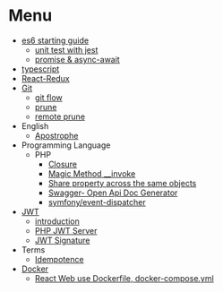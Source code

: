 # Menu

* [es6 starting guide](https://github.com/harryosmar/es6-guides-getting-started)
	* [unit test with jest](https://github.com/harryosmar/es6-guides-getting-started/tree/jest)
	* [promise & async-await](https://github.com/harryosmar/es6-guides-getting-started/tree/promise)
* [typescript](https://github.com/harryosmar/understanding-typescript)
* [React-Redux](https://github.com/harryosmar/the-complete-react-course-with-redux)
* [Git](https://git-scm.com/)
	* [git flow](https://www.atlassian.com/git/tutorials/comparing-workflows/gitflow-workflow)
	* [prune](https://github.com/harryosmar/what-do-i-learn-today/blob/master/21-01-2019/readme.md#git-prune)
	* [remote prune](https://github.com/harryosmar/what-do-i-learn-today/blob/master/21-01-2019/readme.md#git-remote-prune)
* English
	* [Apostrophe](https://github.com/harryosmar/what-do-i-learn-today/blob/master/21-01-2019/readme.md#english-apostrophe)
* Programming Language
	* PHP
		* [Closure](https://github.com/harryosmar/sample-phpunit-test/blob/closure/tests/unit/CallbackTest.php)
		* [Magic Method __invoke](https://github.com/harryosmar/what-do-i-learn-today/tree/master/24-01-2019/readme.md#php-magic-method-__invoke)
		* [Share property across the same objects](https://github.com/harryosmar/what-do-i-learn-today/tree/master/15-02-2019/readme.md#share-property-across-the-same-objects)
		* [Swagger- Open Api Doc Generator](https://github.com/harryosmar/php-bootstrap/blob/swagger/readme.md)
		* [symfony/event-dispatcher](https://github.com/harryosmar/sample-phpunit-test/blob/event-manager/tests/unit/EventManagerTest.php)
* [JWT](https://jwt.io/)
	* [introduction](https://github.com/harryosmar/what-do-i-learn-today/tree/master/02-02-2019/readme.md#jwt)
	* [PHP JWT Server](https://github.com/harryosmar/php-bootstrap/tree/jwt-server)
	* [JWT Signature](https://github.com/harryosmar/sample-phpunit-test/blob/jwt-signature/tests/unit/RS256Test.php)
* Terms
	* [Idempotence](https://github.com/harryosmar/what-do-i-learn-today/tree/master/05-02-2019/readme.md#idempotence)
* [Docker](https://www.docker.com/)
    * [React Web use Dockerfile, docker-compose.yml](https://github.com/harryosmar/react-docker)

